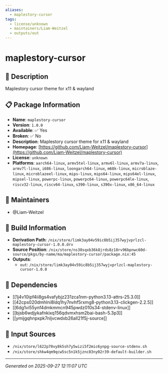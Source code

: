 ```yaml
---
aliases:
  - maplestory-cursor
tags:
  - license/unknown
  - maintainers/Liam-Weitzel
  - outputs/out
---
```


# maplestory-cursor

## 📝 Description

Maplestory cursor theme for x11 & wayland

## 📋 Package Information

- **Name**: `maplestory-cursor`
- **Version**: `1.0.0`
- **Available**: ✅ Yes
- **Broken**: ✅ No
- **Description**: Maplestory cursor theme for x11 & wayland
- **Homepage**: [https://github.com/Liam-Weitzel/maplestory-cursor](https://github.com/Liam-Weitzel/maplestory-cursor)
- **License**: `unknown`
- **Platforms**: `aarch64-linux`, `armv5tel-linux`, `armv6l-linux`, `armv7a-linux`, `armv7l-linux`, `i686-linux`, `loongarch64-linux`, `m68k-linux`, `microblaze-linux`, `microblazeel-linux`, `mips-linux`, `mips64-linux`, `mips64el-linux`, `mipsel-linux`, `powerpc-linux`, `powerpc64-linux`, `powerpc64le-linux`, `riscv32-linux`, `riscv64-linux`, `s390-linux`, `s390x-linux`, `x86_64-linux`
## 👥 Maintainers

- @Liam-Weitzel


## 🔧 Build Information

- **Derivation Path**: `/nix/store/limk3ay04v59ic8b5ij357wyjvprlzcl-maplestory-cursor-1.0.0.drv`
- **Source Position**: `/nix/store/ns30sqxb36k8jrds8z18rv96bpnwc60d-source/pkgs/by-name/ma/maplestory-cursor/package.nix:45`
- **Outputs**:
  - `out`:  `/nix/store/limk3ay04v59ic8b5ij357wyjvprlzcl-maplestory-cursor-1.0.0`

## 🔗 Dependencies

- [[1j4v10ipf4ii8gs4vafybjz231zca1nm-python3.13-attrs-25.3.0]]
- [[42cps020dmhlni8ldq1hy7nvhf5rxmg8-python3.13-clickgen-2.2.5]]
- [[6dg1vi55ynf4dmkmmcn945pwdz010s34-stdenv-linux]]
- [[bjsb6wdjykafnkixq156qdvmxhsm2bai-bash-5.3p3]]
- [[ymijgqhnpxpk7nljvcwdxb26all21f5j-source]]

## 📁 Input Sources

- `/nix/store/l622p70vy8k5sh7y5wizi5f2mic6ynpg-source-stdenv.sh`
- `/nix/store/shkw4qm9qcw5sc5n1k5jznc83ny02r39-default-builder.sh`

---
*Generated on 2025-09-27 12:11:07 UTC*
